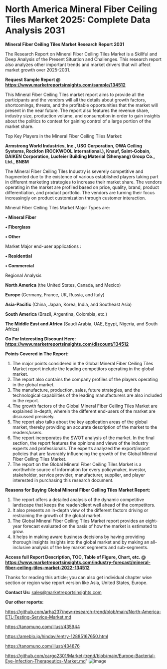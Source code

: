 # North America Mineral Fiber Ceiling Tiles Market 2025: Complete Data Analysis 2031

<strong>Mineral Fiber Ceiling Tiles Market Research Report 2031</strong>

The Research Report on Mineral Fiber Ceiling Tiles Market is a Skillful and Deep Analysis of the Present Situation and Challenges. This research report also analyzes other important trends and market drivers that will affect market growth over 2025-2031.

<strong>Request Sample Report @ <a href=https://www.marketreportsinsights.com/sample/134512>https://www.marketreportsinsights.com/sample/134512</a></strong>

This Mineral Fiber Ceiling Tiles market report aims to provide all the participants and the vendors will all the details about growth factors, shortcomings, threats, and the profitable opportunities that the market will present in the near future. The report also features the revenue share, industry size, production volume, and consumption in order to gain insights about the politics to contest for gaining control of a large portion of the market share.

Top Key Players in the Mineral Fiber Ceiling Tiles Market:

<strong>Armstrong World Industries, Inc., USG Corporation, OWA Ceiling Systems, Rockfon (ROCKWOOL International.), Knauf, Saint-Gobain, DAIKEN Corporation, Luofeier Building Material (Shenyang) Group Co., Ltd., BNBM</strong>

The Mineral Fiber Ceiling Tiles Industry is severely competitive and fragmented due to the existence of various established players taking part in different marketing strategies to increase their market share. The vendors operating in the market are profiled based on price, quality, brand, product differentiation, and product portfolio. The vendors are turning their focus increasingly on product customization through customer interaction.

Mineral Fiber Ceiling Tiles Market Major Types are:

<strong>• Mineral Fiber

• Fiberglass

• Other</strong>

Market Major end-user applications :

<strong>• Residential

• Commercial</strong>

Regional Analysis

</u><strong><b>North America</b></strong> (the United States, Canada, and Mexico)

<strong><b>Europe </b></strong>(Germany, France, UK, Russia, and Italy)

<strong><b>Asia-Pacific</b></strong> (China, Japan, Korea, India, and Southeast Asia)

<strong><b>South America</b></strong> (Brazil, Argentina, Colombia, etc.)

<strong><b>The Middle East and Africa</b></strong> (Saudi Arabia, UAE, Egypt, Nigeria, and South Africa)

<strong>Go For Interesting Discount Here: <a href=https://www.marketreportsinsights.com/discount/134512>https://www.marketreportsinsights.com/discount/134512</a></strong>

<strong>Points Covered in The Report:</strong>
<ol>
  <li>The major points considered in the Global Mineral Fiber Ceiling Tiles Market report include the leading competitors operating in the global market.</li>
  <li>The report also contains the company profiles of the players operating in the global market.</li>
  <li>The manufacture, production, sales, future strategies, and the technological capabilities of the leading manufacturers are also included in the report.</li>
  <li>The growth factors of the Global Mineral Fiber Ceiling Tiles Market are explained in-depth, wherein the different end-users of the market are discussed precisely.</li>
  <li>The report also talks about the key application areas of the global market, thereby providing an accurate description of the market to the readers/users.</li>
  <li>The report incorporates the SWOT analysis of the market. In the final section, the report features the opinions and views of the industry experts and professionals. The experts analyzed the export/import policies that are favorably influencing the growth of the Global Mineral Fiber Ceiling Tiles Market.</li>
  <li>The report on the Global Mineral Fiber Ceiling Tiles Market is a worthwhile source of information for every policymaker, investor, stakeholder, service provider, manufacturer, supplier, and player interested in purchasing this research document.</li>
</ol>
<strong>Reasons for Buying Global Mineral Fiber Ceiling Tiles Market Report:</strong>

<ol>
  <li>The report offers a detailed analysis of the dynamic competitive landscape that keeps the reader/client well ahead of the competitors.</li>
  <li>It also presents an in-depth view of the different factors driving or restraining the growth of the global market.</li>
  <li>The Global Mineral Fiber Ceiling Tiles Market report provides an eight-year forecast evaluated on the basis of how the market is estimated to grow.</li>
  <li>It helps in making aware business decisions by having providing thorough insights insights into the global market and by making an all-inclusive analysis of the key market segments and sub-segments.</li>
</ol>
<strong>Access full Report Description, TOC, Table of Figure, Chart, etc. @ <a href=https://www.marketreportsinsights.com/industry-forecast/mineral-fiber-ceiling-tiles-market-2022-134512>https://www.marketreportsinsights.com/industry-forecast/mineral-fiber-ceiling-tiles-market-2022-134512</a></strong>


Thanks for reading this article; you can also get individual chapter wise section or region wise report version like Asia, United States, Europe.

<strong>Contact Us:</strong>
sales@marketreportsinsights.com

<strong>Our other reports:</strong>

<a href=https://github.com/arha237/new-research-trend/blob/main/North-America-ETL-Testing-Service-Market.md>https://github.com/arha237/new-research-trend/blob/main/North-America-ETL-Testing-Service-Market.md</a>

<a href=https://tanomuno.com/illust/435944>https://tanomuno.com/illust/435944</a>

<a href=https://ameblo.jp/hindavi/entry-12885167650.html>https://ameblo.jp/hindavi/entry-12885167650.html</a>

<a href=https://tanomuno.com/illust/434876>https://tanomuno.com/illust/434876</a>

<a href=https://github.com/cargo2301/Market-trend/blob/main/Europe-Bacterial-Eye-Infection-Therapeutics-Market.md>https://github.com/cargo2301/Market-trend/blob/main/Europe-Bacterial-Eye-Infection-Therapeutics-Market.md</a>"
![image](https://github.com/user-attachments/assets/749e0b8d-186a-4dd8-afed-df3114711baf)
